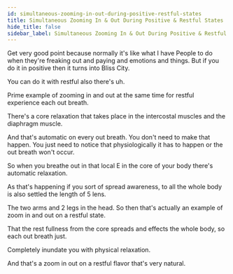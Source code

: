```yaml
---
id: simultaneous-zooming-in-out-during-positive-restful-states
title: Simultaneous Zooming In & Out During Positive & Restful States
hide_title: false
sidebar_label: Simultaneous Zooming In & Out During Positive & Restful States
---
```

Get very good point because normally it's like what I have People to do when they're freaking out and paying and emotions and things. But if you do it in positive then it turns into Bliss City.

You can do it with restful also there's uh.

Prime example of zooming in and out at the same time for restful experience each out breath.

There's a core relaxation that takes place in the intercostal muscles and the diaphragm muscle.

And that's automatic on every out breath. You don't need to make that happen. You just need to notice that physiologically it has to happen or the out breath won't occur.

So when you breathe out in that local E in the core of your body there's automatic relaxation.

As that's happening if you sort of spread awareness, to all the whole body is also settled the length of 5 lens.

The two arms and 2 legs in the head. So then that's actually an example of zoom in and out on a restful state.

That the rest fullness from the core spreads and effects the whole body, so each out breath just.

Completely inundate you with physical relaxation.

And that's a zoom in out on a restful flavor that's very natural.

